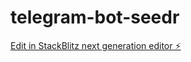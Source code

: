 # telegram-bot-seedr

[Edit in StackBlitz next generation editor ⚡️](https://stackblitz.com/~/github.com/hackroot9623/telegram-bot-seedr)